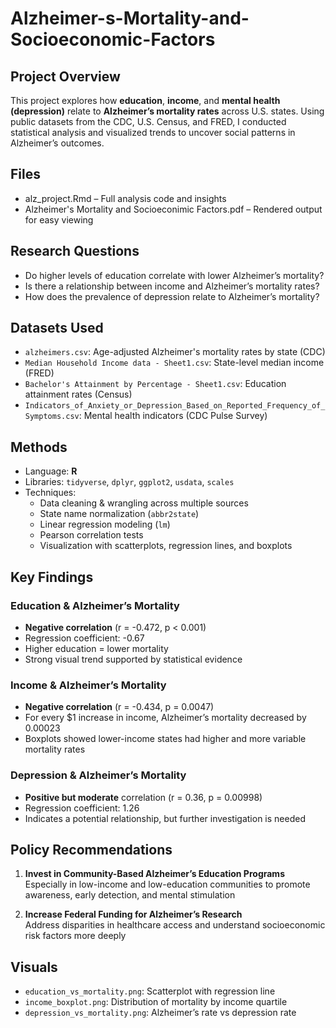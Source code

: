 # Alzheimer-s-Mortality-and-Socioeconomic-Factors

## Project Overview
This project explores how **education**, **income**, and **mental health (depression)** relate to **Alzheimer’s mortality rates** across U.S. states. Using public datasets from the CDC, U.S. Census, and FRED, I conducted statistical analysis and visualized trends to uncover social patterns in Alzheimer’s outcomes.

## Files
- alz_project.Rmd – Full analysis code and insights
- Alzheimer's Mortality and Socioeconimic Factors.pdf – Rendered output for easy viewing

## Research Questions
- Do higher levels of education correlate with lower Alzheimer’s mortality?
- Is there a relationship between income and Alzheimer’s mortality rates?
- How does the prevalence of depression relate to Alzheimer’s mortality?

## Datasets Used
- `alzheimers.csv`: Age-adjusted Alzheimer's mortality rates by state (CDC)
- `Median Household Income data - Sheet1.csv`: State-level median income (FRED)
- `Bachelor's Attainment by Percentage - Sheet1.csv`: Education attainment rates (Census)
- `Indicators_of_Anxiety_or_Depression_Based_on_Reported_Frequency_of_Symptoms.csv`: Mental health indicators (CDC Pulse Survey)

## Methods
- Language: **R**
- Libraries: `tidyverse`, `dplyr`, `ggplot2`, `usdata`, `scales`
- Techniques:
  - Data cleaning & wrangling across multiple sources
  - State name normalization (`abbr2state`)
  - Linear regression modeling (`lm`)
  - Pearson correlation tests
  - Visualization with scatterplots, regression lines, and boxplots

## Key Findings

### Education & Alzheimer’s Mortality
- **Negative correlation** (r = -0.472, p < 0.001)
- Regression coefficient: -0.67
- Higher education = lower mortality
- Strong visual trend supported by statistical evidence

### Income & Alzheimer’s Mortality
- **Negative correlation** (r = -0.434, p = 0.0047)
- For every \$1 increase in income, Alzheimer’s mortality decreased by 0.00023
- Boxplots showed lower-income states had higher and more variable mortality rates

### Depression & Alzheimer’s Mortality
- **Positive but moderate** correlation (r = 0.36, p = 0.00998)
- Regression coefficient: 1.26
- Indicates a potential relationship, but further investigation is needed

##  Policy Recommendations
1. **Invest in Community-Based Alzheimer’s Education Programs**  
   Especially in low-income and low-education communities to promote awareness, early detection, and mental stimulation

2. **Increase Federal Funding for Alzheimer’s Research**  
   Address disparities in healthcare access and understand socioeconomic risk factors more deeply

## Visuals
- `education_vs_mortality.png`: Scatterplot with regression line
- `income_boxplot.png`: Distribution of mortality by income quartile
- `depression_vs_mortality.png`: Alzheimer’s rate vs depression rate

